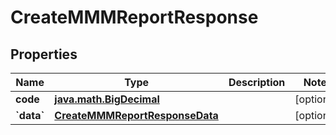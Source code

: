
# CreateMMMReportResponse

## Properties
Name | Type | Description | Notes
------------ | ------------- | ------------- | -------------
**code** | [**java.math.BigDecimal**](java.math.BigDecimal.md) |  |  [optional]
**&#x60;data&#x60;** | [**CreateMMMReportResponseData**](CreateMMMReportResponseData.md) |  |  [optional]



